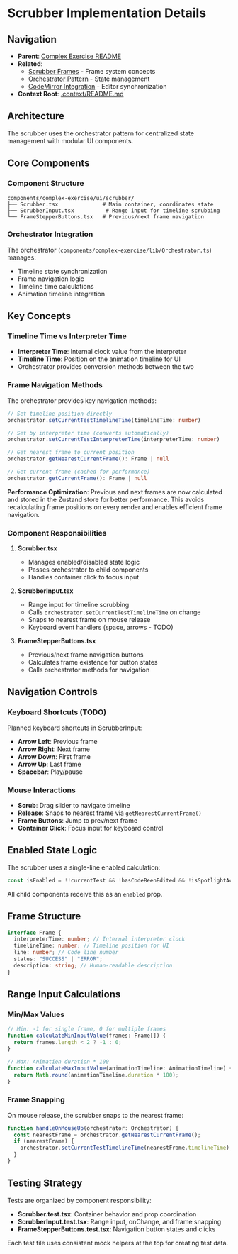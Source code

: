 # Scrubber Implementation Details

## Navigation

- **Parent**: [Complex Exercise README](./README.md)
- **Related**:
  - [Scrubber Frames](./scrubber-frames.md) - Frame system concepts
  - [Orchestrator Pattern](./orchestrator-pattern.md) - State management
  - [CodeMirror Integration](./codemirror.md) - Editor synchronization
- **Context Root**: [.context/README.md](../README.md)

## Architecture

The scrubber uses the orchestrator pattern for centralized state management with modular UI components.

## Core Components

### Component Structure

```
components/complex-exercise/ui/scrubber/
├── Scrubber.tsx              # Main container, coordinates state
├── ScrubberInput.tsx          # Range input for timeline scrubbing
└── FrameStepperButtons.tsx   # Previous/next frame navigation
```

### Orchestrator Integration

The orchestrator (`components/complex-exercise/lib/Orchestrator.ts`) manages:

- Timeline state synchronization
- Frame navigation logic
- Timeline time calculations
- Animation timeline integration

## Key Concepts

### Timeline Time vs Interpreter Time

- **Interpreter Time**: Internal clock value from the interpreter
- **Timeline Time**: Position on the animation timeline for UI
- Orchestrator provides conversion methods between the two

### Frame Navigation Methods

The orchestrator provides key navigation methods:

```typescript
// Set timeline position directly
orchestrator.setCurrentTestTimelineTime(timelineTime: number)

// Set by interpreter time (converts automatically)
orchestrator.setCurrentTestInterpreterTime(interpreterTime: number)

// Get nearest frame to current position
orchestrator.getNearestCurrentFrame(): Frame | null

// Get current frame (cached for performance)
orchestrator.getCurrentFrame(): Frame | null
```

**Performance Optimization**: Previous and next frames are now calculated and stored in the Zustand store for better performance. This avoids recalculating frame positions on every render and enables efficient frame navigation.

### Component Responsibilities

1. **Scrubber.tsx**
   - Manages enabled/disabled state logic
   - Passes orchestrator to child components
   - Handles container click to focus input

2. **ScrubberInput.tsx**
   - Range input for timeline scrubbing
   - Calls `orchestrator.setCurrentTestTimelineTime` on change
   - Snaps to nearest frame on mouse release
   - Keyboard event handlers (space, arrows - TODO)

3. **FrameStepperButtons.tsx**
   - Previous/next frame navigation buttons
   - Calculates frame existence for button states
   - Calls orchestrator methods for navigation

## Navigation Controls

### Keyboard Shortcuts (TODO)

Planned keyboard shortcuts in ScrubberInput:

- **Arrow Left**: Previous frame
- **Arrow Right**: Next frame
- **Arrow Down**: First frame
- **Arrow Up**: Last frame
- **Spacebar**: Play/pause

### Mouse Interactions

- **Scrub**: Drag slider to navigate timeline
- **Release**: Snaps to nearest frame via `getNearestCurrentFrame()`
- **Frame Buttons**: Jump to prev/next frame
- **Container Click**: Focus input for keyboard control

## Enabled State Logic

The scrubber uses a single-line enabled calculation:

```typescript
const isEnabled = !!currentTest && !hasCodeBeenEdited && !isSpotlightActive && frames.length >= 2;
```

All child components receive this as an `enabled` prop.

## Frame Structure

```typescript
interface Frame {
  interpreterTime: number; // Internal interpreter clock
  timelineTime: number; // Timeline position for UI
  line: number; // Code line number
  status: "SUCCESS" | "ERROR";
  description: string; // Human-readable description
}
```

## Range Input Calculations

### Min/Max Values

```typescript
// Min: -1 for single frame, 0 for multiple frames
function calculateMinInputValue(frames: Frame[]) {
  return frames.length < 2 ? -1 : 0;
}

// Max: Animation duration * 100
function calculateMaxInputValue(animationTimeline: AnimationTimeline) {
  return Math.round(animationTimeline.duration * 100);
}
```

### Frame Snapping

On mouse release, the scrubber snaps to the nearest frame:

```typescript
function handleOnMouseUp(orchestrator: Orchestrator) {
  const nearestFrame = orchestrator.getNearestCurrentFrame();
  if (nearestFrame) {
    orchestrator.setCurrentTestTimelineTime(nearestFrame.timelineTime);
  }
}
```

## Testing Strategy

Tests are organized by component responsibility:

- **Scrubber.test.tsx**: Container behavior and prop coordination
- **ScrubberInput.test.tsx**: Range input, onChange, and frame snapping
- **FrameStepperButtons.test.tsx**: Navigation button states and clicks

Each test file uses consistent mock helpers at the top for creating test data.
